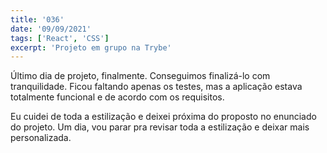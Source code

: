 ```yaml
---
title: '036'
date: '09/09/2021'
tags: ['React', 'CSS']
excerpt: 'Projeto em grupo na Trybe'
---
```

Último dia de projeto, finalmente. Conseguimos finalizá-lo com tranquilidade. Ficou faltando apenas os testes, mas a aplicação estava totalmente funcional e de acordo com os requisitos.

Eu cuidei de toda a estilização e deixei próxima do proposto no enunciado do projeto. Um dia, vou parar pra revisar toda a estilização e deixar mais personalizada.
